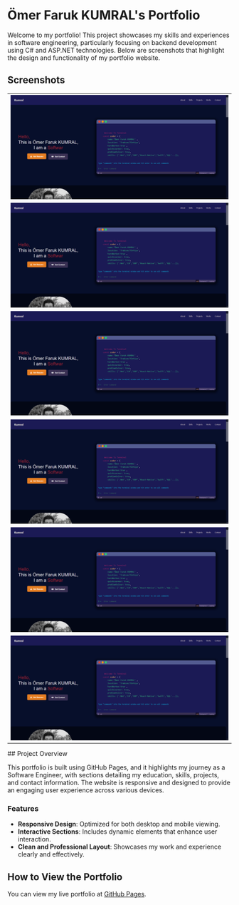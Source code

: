# Ömer Faruk KUMRAL's Portfolio

Welcome to my portfolio! This project showcases my skills and experiences in software engineering, particularly focusing on backend development using C# and ASP.NET technologies. Below are screenshots that highlight the design and functionality of my portfolio website.

## Screenshots
<table>
  <tr>
    <td><img src="./assets/screenshots/first.png" alt="Giriş Ekranı" width="100%"/></td>
    </tr> <tr>
    <td><img src="./assets/screenshots/first.png" alt="Kayıt Ekranı" width="100%"/></td>
      </tr>  <tr>
    <td><img src="./assets/screenshots/first.png" alt="Ana Sayfa" width="100%"/></td>
     <tr>
          <td><img src="./assets/screenshots/first.png" alt="Ana Sayfa" width="100%"/></td>
     </tr><tr>
    <td><img src="./assets/screenshots/first.png" alt="Ana Sayfa" width="100%"/></td>
     </tr><tr> 
    <td><img src="./assets/screenshots/first.png" alt="Ana Sayfa" width="100%"/></td>
  
    
  </tr>
</table>
## Project Overview

This portfolio is built using GitHub Pages, and it highlights my journey as a Software Engineer, with sections detailing my education, skills, projects, and contact information. The website is responsive and designed to provide an engaging user experience across various devices.

### Features

- **Responsive Design**: Optimized for both desktop and mobile viewing.
- **Interactive Sections**: Includes dynamic elements that enhance user interaction.
- **Clean and Professional Layout**: Showcases my work and experience clearly and effectively.

## How to View the Portfolio

You can view my live portfolio at [GitHub Pages](https://github.com/thekumral/your-portfolio-link).
